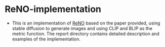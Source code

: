 # ReNO-implementation
- This is an implementation of [ReNO](https://arxiv.org/abs/2406.04312v1) based on the paper provided, using stable diffusion to generate images and using CLIP and BLIP as the metric function. The report directory contains detailed description and examples of the implementation. 
